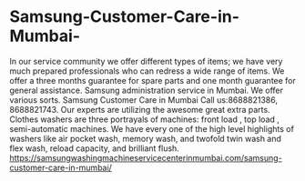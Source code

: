 # Samsung-Customer-Care-in-Mumbai-
  In our service community we offer different types of items; we have very much prepared professionals who can redress a wide range of items. We offer a three months guarantee for spare parts and one month guarantee for general assistance. Samsung administration service in Mumbai. We offer various sorts. Samsung Customer Care in Mumbai  Call us:8688821386, 8688821743. Our experts are utilizing the awesome great extra parts.  Clothes washers are three portrayals of machines: front load , top load , semi-automatic machines. We have every one of the high level highlights of washers like air pocket wash, memory wash, and twofold twin wash and flex wash, reload capacity, and brilliant flush.     https://samsungwashingmachineservicecenterinmumbai.com/samsung-customer-care-in-mumbai/
